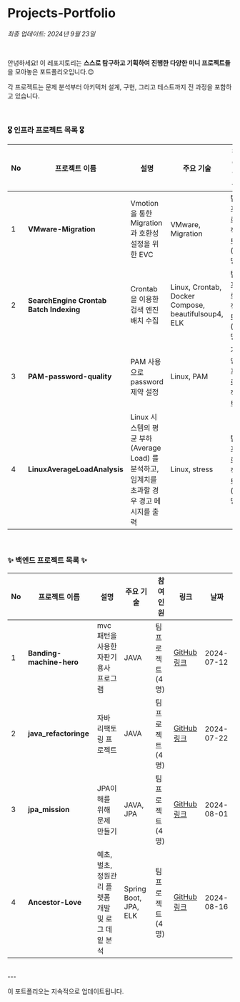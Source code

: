# Projects-Portfolio
*최종 업데이트: 2024년 9월 23일*

<br>

안녕하세요! 이 레포지토리는 **스스로 탐구하고 기획하여 진행한 다양한 미니 프로젝트들**을 모아놓은 포트폴리오입니다.😊 <br>

각 프로젝트는 문제 분석부터 아키텍처 설계, 구현, 그리고 테스트까지 전 과정을 포함하고 있습니다. 

<br>

### 🎖️ 인프라 프로젝트 목록 🎖️

| No | 프로젝트 이름 | 설명 | 주요 기술 | 참여<br> 인원 | 링크 | 날짜 |
|----|---------------|------|-----------|----------|------|------|
| 1  | **VMware-Migration** | Vmotion을 통한 Migration과 호환성 설정을 위한 EVC | VMware, Migration | 팀 프로젝트 (3명) | [GitHub 링크](https://github.com/castlhoo/VMware-Migration) | 2023-09-13 |
| 2  | **SearchEngine Crontab Batch Indexing** | Crontab을 이용한 검색 엔진 배치 수집 | Linux, Crontab, Docker Compose, beautifulsoup4, ELK | 팀 프로젝트 (4명) | [GitHub 링크](https://github.com/yyyeun/FISA3-Crontab) | 2024-09-19 |
| 3  | **PAM-password-quality** | PAM 사용으로 password 제약 설정| Linux, PAM | 개인 프로젝트 | [GitHub 링크](https://github.com/ohwoong2/PAM-password-quality) | 2024-09-20 |
| 4  | **LinuxAverageLoadAnalysis** | Linux 시스템의 평균 부하(Average Load) 를 분석하고, 임계치를 초과할 경우 경고 메시지를 출력| Linux, stress | 팀 프로젝트 (2명) | [GitHub 링크](https://github.com/jjeong1015/WooriFISA-LinuxAverageLoadAnalysis) | 2024-09-23 |


<br>

### ✨ 백엔드 프로젝트 목록 ✨

| No | 프로젝트 이름 | 설명 | 주요 기술 | 참여<br> 인원 | 링크 | 날짜 |
|----|---------------|------|-----------|----------|------|------|
| 1  | **Banding-machine-hero** | mvc패턴을 사용한 자판기 용사 프로그램 | JAVA | 팀 프로젝트 (4명) | [GitHub 링크](https://github.com/haewoni/step04_miniProject) | 2024-07-12 |
| 2  | **java_refactoringe** | 자바 리팩토링 프로젝트 | JAVA | 팀 프로젝트 (4명) | [GitHub 링크](https://github.com/ohwoong2/java_refactoring) | 2024-07-22 |
| 3  | **jpa_mission** | JPA이해를 위해 문제 만들기 | JAVA, JPA | 팀 프로젝트 (4명) | [GitHub 링크](https://github.com/ohwoong2/jpa_mission) | 2024-08-01 |
| 4  | **Ancestor-Love** | 예초, 벌초, 정원관리 플랫폼 개발 및 로그 데잍 분석 | Spring Boot, JPA, ELK | 팀 프로젝트 (4명) | [GitHub 링크](https://github.com/LeeYeonhee-00/AncestorLove) | 2024-08-16 |


<br>
---

이 포트폴리오는 지속적으로 업데이트됩니다.
